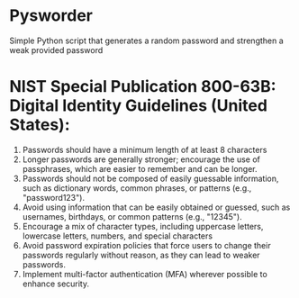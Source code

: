# Pysworder
Simple Python script that generates a random password and strengthen a weak provided password
# NIST Special Publication 800-63B: Digital Identity Guidelines (United States):
1. Passwords should have a minimum length of at least 8 characters
2. Longer passwords are generally stronger; encourage the use of passphrases, which are easier to remember and can be longer.
3. Passwords should not be composed of easily guessable information, such as dictionary words, common phrases, or patterns (e.g., "password123").
4. Avoid using information that can be easily obtained or guessed, such as usernames, birthdays, or common patterns (e.g., "12345").
5. Encourage a mix of character types, including uppercase letters, lowercase letters, numbers, and special characters
6. Avoid password expiration policies that force users to change their passwords regularly without reason, as they can lead to weaker passwords.
7. Implement multi-factor authentication (MFA) wherever possible to enhance security.
